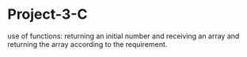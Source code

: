 # Project-3-C
use of functions: returning an initial number and receiving an array and returning the array according to the requirement.
